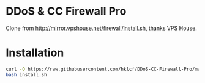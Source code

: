 # DDoS & CC Firewall Pro
Clone from http://mirror.vpshouse.net/firewall/install.sh, thanks VPS House.

# Installation
```sh
curl -O https://raw.githubusercontent.com/hklcf/DDoS-CC-Firewall-Pro/master/install.sh
bash install.sh
```

